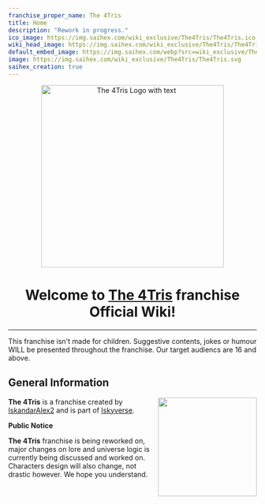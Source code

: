 ```yaml
---
franchise_proper_name: The 4Tris
title: Home
description: "Rework in progress."
ico_image: https://img.saihex.com/wiki_exclusive/The4Tris/The4Tris.ico
wiki_head_image: https://img.saihex.com/wiki_exclusive/The4Tris/The4Tris_Cover_Text.svg
default_embed_image: https://img.saihex.com/webp?src=wiki_exclusive/The4Tris/4TrisCover.png
image: https://img.saihex.com/wiki_exclusive/The4Tris/The4Tris.svg
saihex_creation: true
---
```


<p align="center">
  <img src="https://img.saihex.com/wiki_exclusive/The4Tris/The4Tris_Cover_Text.svg" alt="The 4Tris Logo with text" width="370">
</p>

<h1 align="center">
  Welcome to <u>The 4Tris</u> franchise Official Wiki!
</h1>

---

<p class="warning_box">This franchise isn't made for children. Suggestive contents, jokes or humour WILL be presented throughout the franchise. Our target audiencs are 16 and above.</p>

## General Information

<img align="right" width="200" src="https://img.saihex.com/webp?src=wiki_exclusive/The4Tris/4TrisCover.png">
 
**The 4Tris** is a franchise created by [IskandarAlex2](https://iskandaralex2.carrd.co/) and is part of [Iskyverse](./Iskyverse).

<b>Public Notice</b>

**The 4Tris** franchise is being reworked on, major changes on lore and universe logic is currently being discussed and worked on. Characters design will also change, not drastic however. We hope you understand.
